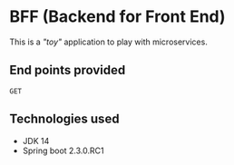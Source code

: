 # BFF (Backend for Front End)

This is a _"toy"_ application to play with microservices.


## End points provided

`GET`  

## Technologies used

- JDK 14
- Spring boot 2.3.0.RC1
 
